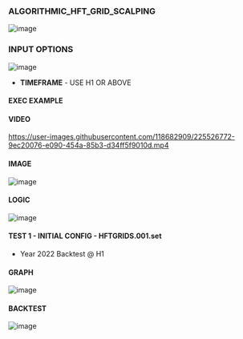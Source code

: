 ### ALGORITHMIC_HFT_GRID_SCALPING

![image](https://user-images.githubusercontent.com/118682909/225525786-e867ef1e-a32b-46d8-9a08-1858eaa582e3.png)

### INPUT OPTIONS

![image](https://user-images.githubusercontent.com/118682909/225526030-0b43ba3d-6b56-47df-9ad0-2b0d33761d13.png)

- **TIMEFRAME** - USE H1 OR ABOVE



#### EXEC EXAMPLE

#### VIDEO

https://user-images.githubusercontent.com/118682909/225526772-9ec20076-e090-454a-85b3-d34ff5f9010d.mp4

#### IMAGE

![image](https://user-images.githubusercontent.com/118682909/225527068-1a1a19e3-95ab-4be3-a1fb-ee8ff952318b.png)

#### LOGIC

![image](https://user-images.githubusercontent.com/118682909/225527136-e83f540d-d2af-4c0c-80c5-7880ed87db4b.png)

#### TEST 1 - INITIAL CONFIG - HFTGRIDS.001.set
- Year 2022 Backtest @ H1

#### GRAPH

![image](https://user-images.githubusercontent.com/118682909/225527594-d7a55203-a1f9-46d4-9e24-b0d38723caed.png)

#### BACKTEST

![image](https://user-images.githubusercontent.com/118682909/225527673-94f7437c-572f-4359-842b-6f6a23dedb7d.png)

